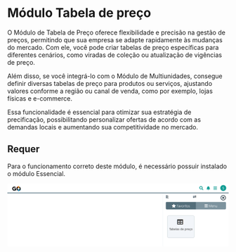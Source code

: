 # Módulo Tabela de preço

O Módulo de Tabela de Preço oferece flexibilidade e precisão na gestão de preços, permitindo que sua empresa se adapte rapidamente às mudanças do mercado. Com ele, você pode criar tabelas de preço específicas para diferentes cenários, como viradas de coleção ou atualização de vigências de preço. 

Além disso, se você integrá-lo com o Módulo de Multiunidades, consegue definir diversas tabelas de preço para produtos ou serviços, ajustando valores conforme a região ou canal de venda, como por exemplo, lojas físicas e e-commerce.

Essa funcionalidade é essencial para otimizar sua estratégia de precificação, possibilitando personalizar ofertas de acordo com as demandas locais e aumentando sua competitividade no mercado.

## Requer

Para o funcionamento correto deste módulo, é necessário possuir instalado o módulo Essencial.

![](https://github.com/Gestao-Online/public-docs/blob/8a40d6747bd5689f2f4c10fd4de77b501243328e/erp-v2/marketplace/extensions/br.com.gestao-online.module.tabela-preco/assets/modulo_tabelas_preco_01.png?raw=true)